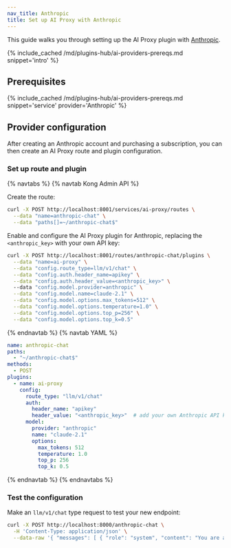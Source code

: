 ```yaml
---
nav_title: Anthropic
title: Set up AI Proxy with Anthropic
---
```


This guide walks you through setting up the AI Proxy plugin with [Anthropic](https://www.anthropic.com/).

{% include_cached /md/plugins-hub/ai-providers-prereqs.md snippet='intro' %}

## Prerequisites

{% include_cached /md/plugins-hub/ai-providers-prereqs.md snippet='service' provider='Anthropic' %}

## Provider configuration

After creating an Anthropic account and purchasing a subscription, you can then create an
AI Proxy route and plugin configuration.

### Set up route and plugin

{% navtabs %}
{% navtab Kong Admin API %}

Create the route:

```bash
curl -X POST http://localhost:8001/services/ai-proxy/routes \
  --data "name=anthropic-chat" \
  --data "paths[]=~/anthropic-chat$"
```

Enable and configure the AI Proxy plugin for Anthropic, replacing the `<anthropic_key>` with your own API key:

```bash
curl -X POST http://localhost:8001/routes/anthropic-chat/plugins \
  --data "name=ai-proxy" \
  --data "config.route_type=llm/v1/chat" \
  --data "config.auth.header_name=apikey" \
  --data "config.auth.header_value=<anthropic_key>" \ 
  --data "config.model.provider=anthropic" \
  --data "config.model.name=claude-2.1" \
  --data "config.model.options.max_tokens=512" \
  --data "config.model.options.temperature=1.0" \
  --data "config.model.options.top_p=256" \
  --data "config.model.options.top_k=0.5"
```

{% endnavtab %}
{% navtab YAML %}
```yaml
name: anthropic-chat
paths:
  - "~/anthropic-chat$"
methods:
  - POST
plugins:
  - name: ai-proxy
    config:
      route_type: "llm/v1/chat"
      auth:
        header_name: "apikey"
        header_value: "<anthropic_key>"  # add your own Anthropic API key
      model:
        provider: "anthropic"
        name: "claude-2.1"
        options:
          max_tokens: 512
          temperature: 1.0
          top_p: 256
          top_k: 0.5
```

{% endnavtab %}
{% endnavtabs %}

### Test the configuration

Make an `llm/v1/chat` type request to test your new endpoint:

```bash
curl -X POST http://localhost:8000/anthropic-chat \
  -H 'Content-Type: application/json' \
  --data-raw '{ "messages": [ { "role": "system", "content": "You are a mathematician" }, { "role": "user", "content": "What is 1+1?"} ] }'
```
